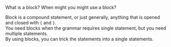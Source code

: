 What is a block? When might you might use a block?

Block is a compound statement, or just generally, anything that is opened and closed with `{` and `}`.<br>
You need blocks when the grammar requires single statement, but you need multiple statements.<br>
By using blocks, you can trick the statements into a single statements.